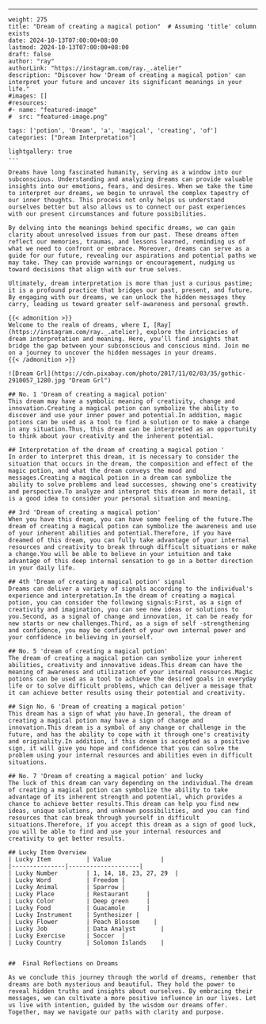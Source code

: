 ---
    weight: 275
    title: "Dream of creating a magical potion"  # Assuming 'title' column exists
    date: 2024-10-13T07:00:00+08:00
    lastmod: 2024-10-13T07:00:00+08:00
    draft: false
    author: "ray"
    authorLink: "https://instagram.com/ray._.atelier"
    description: "Discover how 'Dream of creating a magical potion' can interpret your future and uncover its significant meanings in your life."
    #images: []
    #resources:
    #- name: "featured-image"
    #  src: "featured-image.png"
    
    tags: ['potion', 'Dream', 'a', 'magical', 'creating', 'of']
    categories: ["Dream Interpretation"]
    
    lightgallery: true
    ---
    
    Dreams have long fascinated humanity, serving as a window into our subconscious. Understanding and analyzing dreams can provide valuable insights into our emotions, fears, and desires. When we take the time to interpret our dreams, we begin to unravel the complex tapestry of our inner thoughts. This process not only helps us understand ourselves better but also allows us to connect our past experiences with our present circumstances and future possibilities.
    
    By delving into the meanings behind specific dreams, we can gain clarity about unresolved issues from our past. These dreams often reflect our memories, traumas, and lessons learned, reminding us of what we need to confront or embrace. Moreover, dreams can serve as a guide for our future, revealing our aspirations and potential paths we may take. They can provide warnings or encouragement, nudging us toward decisions that align with our true selves.
    
    Ultimately, dream interpretation is more than just a curious pastime; it is a profound practice that bridges our past, present, and future. By engaging with our dreams, we can unlock the hidden messages they carry, leading us toward greater self-awareness and personal growth.
    
    {{< admonition >}}
    Welcome to the realm of dreams, where I, [Ray](https://instagram.com/ray._.atelier), explore the intricacies of dream interpretation and meaning. Here, you’ll find insights that bridge the gap between your subconscious and conscious mind. Join me on a journey to uncover the hidden messages in your dreams.
    {{< /admonition >}}
    
    ![Dream Grl](https://cdn.pixabay.com/photo/2017/11/02/03/35/gothic-2910057_1280.jpg "Dream Grl")
    
    ## No. 1 'Dream of creating a magical potion'
    This dream may have a symbolic meaning of creativity, change and innovation.Creating a magical potion can symbolize the ability to discover and use your inner power and potential.In addition, magic potions can be used as a tool to find a solution or to make a change in any situation.Thus, this dream can be interpreted as an opportunity to think about your creativity and the inherent potential.
    
    ## Interpretation of the dream of creating a magical potion '
    In order to interpret this dream, it is necessary to consider the situation that occurs in the dream, the composition and effect of the magic potion, and what the dream conveys the mood and messages.Creating a magical potion in a dream can symbolize the ability to solve problems and lead successes, showing one's creativity and perspective.To analyze and interpret this dream in more detail, it is a good idea to consider your personal situation and meaning.
    
    ## 3rd 'Dream of creating a magical potion'
    When you have this dream, you can have some feeling of the future.The dream of creating a magical potion can symbolize the awareness and use of your inherent abilities and potential.Therefore, if you have dreamed of this dream, you can fully take advantage of your internal resources and creativity to break through difficult situations or make a change.You will be able to believe in your intuition and take advantage of this deep internal sensation to go in a better direction in your daily life.
    
    ## 4th 'Dream of creating a magical potion' signal
    Dreams can deliver a variety of signals according to the individual's experience and interpretation.In the dream of creating a magical potion, you can consider the following signals:First, as a sign of creativity and imagination, you can see new ideas or solutions to you.Second, as a signal of change and innovation, it can be ready for new starts or new challenges.Third, as a sign of self -strengthening and confidence, you may be confident of your own internal power and your confidence in believing in yourself.
    
    ## No. 5 'dream of creating a magical potion'
    The dream of creating a magical potion can symbolize your inherent abilities, creativity and innovative ideas.This dream can have the meaning of awareness and utilization of your internal resources.Magic potions can be used as a tool to achieve the desired goals in everyday life or to solve difficult problems, which can deliver a message that it can achieve better results using their potential and creativity.
    
    ## Sign No. 6 'Dream of creating a magical potion'
    This dream has a sign of what you have.In general, the dream of creating a magical potion may have a sign of change and innovation.This dream is a symbol of any change or challenge in the future, and has the ability to cope with it through one's creativity and originality.In addition, if this dream is accepted as a positive sign, it will give you hope and confidence that you can solve the problem using your internal resources and abilities even in difficult situations.
    
    ## No. 7 'Dream of creating a magical potion' and lucky
    The luck of this dream can vary depending on the individual.The dream of creating a magical potion can symbolize the ability to take advantage of its inherent strength and potential, which provides a chance to achieve better results.This dream can help you find new ideas, unique solutions, and unknown possibilities, and you can find resources that can break through yourself in difficult situations.Therefore, if you accept this dream as a sign of good luck, you will be able to find and use your internal resources and creativity to get better results.
    
    ## Lucky Item Overview
    | Lucky Item          | Value              |
    |---------------|--------------------|
    | Lucky Number        | 1, 14, 18, 23, 27, 29  |
    | Lucky Word          | Freedom |
    | Lucky Animal        | Sparrow |
    | Lucky Place         | Restaurant     |
    | Lucky Color         | Deep green     |
    | Lucky Food          | Guacamole      |
    | Lucky Instrument    | Synthesizer |
    | Lucky Flower        | Peach Blossom    |
    | Lucky Job           | Data Analyst       |
    | Lucky Exercise      | Soccer  |
    | Lucky Country       | Solomon Islands    |
    
    
    ##  Final Reflections on Dreams
    
    As we conclude this journey through the world of dreams, remember that dreams are both mysterious and beautiful. They hold the power to reveal hidden truths and insights about ourselves. By embracing their messages, we can cultivate a more positive influence in our lives. Let us live with intention, guided by the wisdom our dreams offer. Together, may we navigate our paths with clarity and purpose.
    